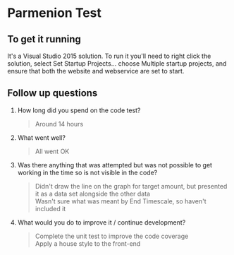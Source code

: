 # Parmenion Test

## To get it running

It's a Visual Studio 2015 solution. To run it you'll need to right click the solution, select Set Startup Projects... choose Multiple startup projects, and ensure that both the website and webservice are set to start. 

## Follow up questions

1. How long did you spend on the code test?

    >Around 14 hours

2. What went well?

    >All went OK

3. Was there anything that was attempted but was not possible to get working in the time so is not visible in the code?

    >Didn't draw the line on the graph for target amount, but presented it as a data set alongside the other data<br/>
    Wasn't sure what was meant by End Timescale, so haven't included it

4. What would you do to improve it / continue development?

    >Complete the unit test to improve the code coverage<br/>
    >Apply a house style to the front-end<br/>

